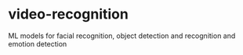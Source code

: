 # video-recognition
ML models for facial recognition, object detection and recognition and emotion detection
